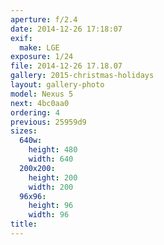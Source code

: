 ```yaml
---
aperture: f/2.4
date: 2014-12-26 17:18:07
exif:
  make: LGE
exposure: 1/24
file: 2014-12-26 17.18.07
gallery: 2015-christmas-holidays
layout: gallery-photo
model: Nexus 5
next: 4bc0aa0
ordering: 4
previous: 25959d9
sizes:
  640w:
    height: 480
    width: 640
  200x200:
    height: 200
    width: 200
  96x96:
    height: 96
    width: 96
title: 
---
```

